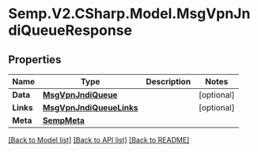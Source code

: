 # Semp.V2.CSharp.Model.MsgVpnJndiQueueResponse
## Properties

Name | Type | Description | Notes
------------ | ------------- | ------------- | -------------
**Data** | [**MsgVpnJndiQueue**](MsgVpnJndiQueue.md) |  | [optional] 
**Links** | [**MsgVpnJndiQueueLinks**](MsgVpnJndiQueueLinks.md) |  | [optional] 
**Meta** | [**SempMeta**](SempMeta.md) |  | 

[[Back to Model list]](../README.md#documentation-for-models) [[Back to API list]](../README.md#documentation-for-api-endpoints) [[Back to README]](../README.md)

